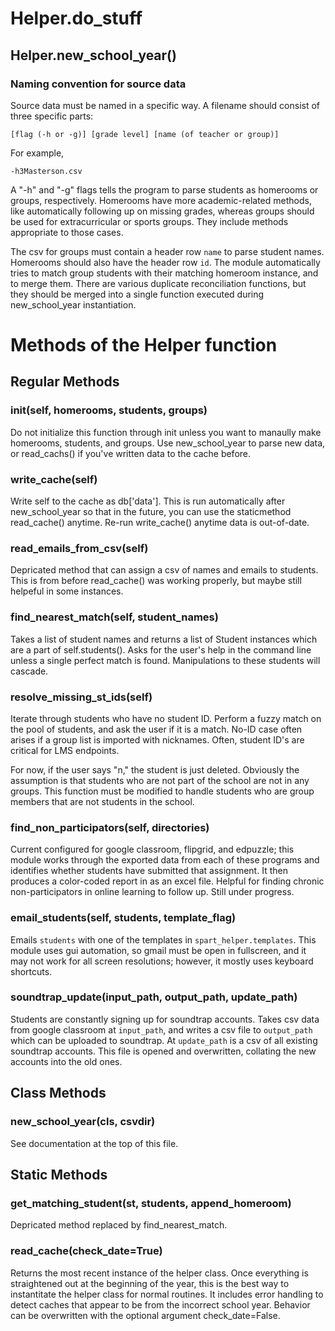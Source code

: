 # Helper.do_stuff
## Helper.new_school_year()
### Naming convention for source data
Source data must be named in a specific way. A filename should consist of three
specific parts:
```
[flag (-h or -g)] [grade level] [name (of teacher or group)]
```
For example,
```
-h3Masterson.csv
```
A "-h" and "-g" flags tells the program to parse students as homerooms or groups,
respectively. Homerooms have more academic-related methods, like automatically
following up on missing grades, whereas groups should be used for extracurricular
or sports groups. They include methods appropriate to those cases.

The csv for groups must contain a header row `name` to parse student names. Homerooms
should also have the header row `id`. The module automatically tries to match
group students with their matching homeroom instance, and to merge them. There
are various duplicate reconciliation functions, but they should be merged into
a single function executed during new_school_year instantiation. 

# Methods of the Helper function
## Regular Methods
### __init__(self, homerooms, students, groups)
Do not initialize this function through init unless you want to manaully make
homerooms, students, and groups. Use new_school_year to parse new data, or
read_cachs() if you've written data to the cache before.
### write_cache(self)
Write self to the cache as db['data']. This is run automatically after new_school_year
so that in the future, you can use the staticmethod read_cache() anytime. Re-run
write_cache() anytime data is out-of-date.

### read_emails_from_csv(self)
Depricated method that can assign a csv of names and emails to students. This
is from before read_cache() was working properly, but maybe still helpeful in
some instances.

### find_nearest_match(self, student_names)
Takes a list of student names and returns a list of Student instances which
are a part of self.students(). Asks for the user's help in the command line unless
a single perfect match is found. Manipulations to these students will cascade.

### resolve_missing_st_ids(self)
Iterate through students who have no student ID. Perform a fuzzy match on the
pool of students, and ask the user if it is a match. No-ID case often arises if
a group list is imported with nicknames. Often, student ID's are critical for
LMS endpoints.

For now, if the user says "n," the student is just deleted. Obviously the
assumption is that students who are not part of the school are not in any groups.
This function must be modified to handle students who are group members that are
not students in the school.

### find_non_participators(self, directories)
Current configured for google classroom, flipgrid, and edpuzzle; this module
works through the exported data from each of these programs and identifies whether
students have submitted that assignment. It then produces a color-coded report
in as an excel file. Helpful for finding chronic non-participators in online
learning to follow up. Still under progress.

### email_students(self, students, template_flag)
Emails `students` with one of the templates in `spart_helper.templates`. This
module uses gui automation, so gmail must be open in fullscreen, and it may not
work for all screen resolutions; however, it mostly uses keyboard shortcuts.

### soundtrap_update(input_path, output_path, update_path)
Students are constantly signing up for soundtrap accounts. Takes csv data from
google classroom at `input_path`, and writes a csv file to `output_path` which
can be uploaded to soundtrap. At `update_path` is a csv of all existing soundtrap
accounts. This file is opened and overwritten, collating the new accounts into
the old ones.

## Class Methods
### new_school_year(cls, csvdir)
See documentation at the top of this file.

## Static Methods
### get_matching_student(st, students, append_homeroom)
Depricated method replaced by find_nearest_match.

### read_cache(check_date=True)
Returns the most recent instance of the helper class. Once everything is straightened
out at the beginning of the year, this is the best way to instantitate the helper
class for normal routines. It includes error handling to detect caches that appear
to be from the incorrect school year. Behavior can be overwritten with the optional
argument check_date=False.